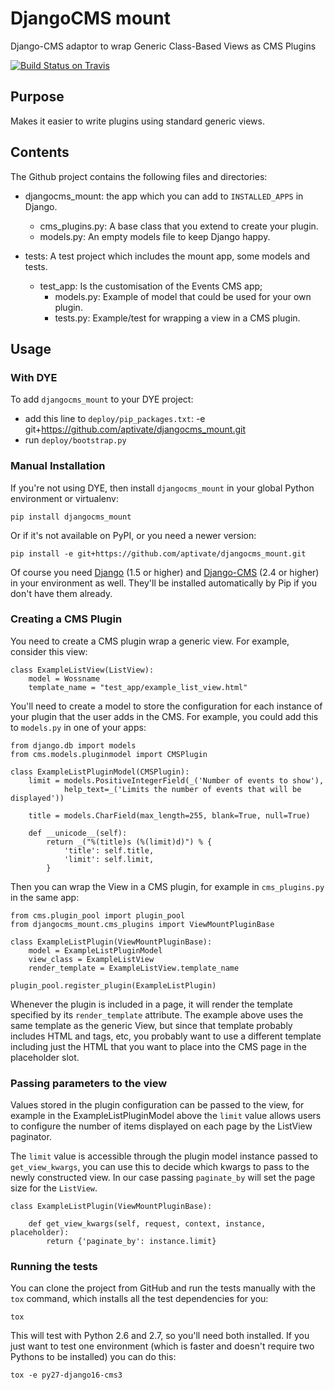 # DjangoCMS mount

Django-CMS adaptor to wrap Generic Class-Based Views as CMS Plugins

[![Build Status on Travis](https://travis-ci.org/aptivate/djangocms_mount.svg?branch=master)](https://travis-ci.org/aptivate/djangocms_mount)

## Purpose

Makes it easier to write plugins using standard generic views.

## Contents

The Github project contains the following files and directories:

* djangocms_mount: the app which you can add to `INSTALLED_APPS` in Django.
  * cms_plugins.py: A base class that you extend to create your plugin.
  * models.py: An empty models file to keep Django happy.

* tests: A test project which includes the mount app, some models and tests.
  * test_app: Is the customisation of the Events CMS app;
    * models.py: Example of model that could be used for your own plugin.
    * tests.py: Example/test for wrapping a view in a CMS plugin.

## Usage

### With DYE

To add `djangocms_mount` to your DYE project:

* add this line to `deploy/pip_packages.txt`:
    -e git+https://github.com/aptivate/djangocms_mount.git
* run `deploy/bootstrap.py`

### Manual Installation

If you're not using DYE, then install `djangocms_mount` in your global Python
environment or virtualenv:

    pip install djangocms_mount

Or if it's not available on PyPI, or you need a newer version:

    pip install -e git+https://github.com/aptivate/djangocms_mount.git

Of course you need [Django](https://www.djangoproject.com/)
(1.5 or higher) and
[Django-CMS](https://www.django-cms.org/en/) (2.4 or higher) in your
environment as well. They'll be installed automatically by Pip if you don't
have them already.

### Creating a CMS Plugin

You need to create a CMS plugin wrap a generic view. For example, consider this view:

    class ExampleListView(ListView):
        model = Wossname
        template_name = "test_app/example_list_view.html"

You'll need to create a model to store the configuration for each instance
of your plugin that the user adds in the CMS. For example, you could add this
to `models.py` in one of your apps:

    from django.db import models
    from cms.models.pluginmodel import CMSPlugin

    class ExampleListPluginModel(CMSPlugin):
        limit = models.PositiveIntegerField(_('Number of events to show'),
                help_text=_('Limits the number of events that will be displayed'))

        title = models.CharField(max_length=255, blank=True, null=True)

        def __unicode__(self):
            return _("%(title)s (%(limit)d)") % {
                'title': self.title,
                'limit': self.limit,
            }

Then you can wrap the View in a CMS plugin, for example in `cms_plugins.py` in
the same app:

    from cms.plugin_pool import plugin_pool
    from djangocms_mount.cms_plugins import ViewMountPluginBase

    class ExampleListPlugin(ViewMountPluginBase):
        model = ExampleListPluginModel
        view_class = ExampleListView
        render_template = ExampleListView.template_name

    plugin_pool.register_plugin(ExampleListPlugin)

Whenever the plugin is included in a page, it will render the template
specified by its `render_template` attribute. The example above uses the
same template as the generic View, but since that template probably
includes HTML <head> and <body> tags, etc, you probably want to use a
different template including just the HTML that you want to place into
the CMS page in the placeholder slot.

### Passing parameters to the view

Values stored in the plugin configuration can be passed to the view, for
example in the ExampleListPluginModel above the `limit` value allows users to
configure the number of items displayed on each page by the ListView paginator.

The `limit` value is accessible through the plugin model instance passed to
`get_view_kwargs`, you can use this to decide which kwargs to pass to the newly
constructed view. In our case passing `paginate_by` will set the page size for
the `ListView`.


    class ExampleListPlugin(ViewMountPluginBase):

        def get_view_kwargs(self, request, context, instance, placeholder):
            return {'paginate_by': instance.limit}

### Running the tests

You can clone the project from GitHub and run the tests manually with the
`tox` command, which installs all the test dependencies for you:

    tox

This will test with Python 2.6 and 2.7, so you'll need both installed. If
you just want to test one environment (which is faster and doesn't require
two Pythons to be installed) you can do this:

    tox -e py27-django16-cms3

